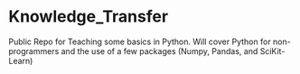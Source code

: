 # Knowledge_Transfer
Public Repo for Teaching some basics in Python. Will cover Python for non-programmers and the use of a few packages (Numpy, Pandas, and SciKit-Learn)
